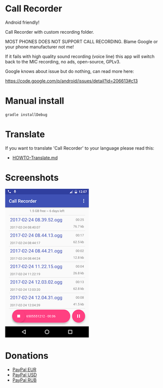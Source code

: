 # Call Recorder

Android friendly!

Call Recorder with custom recording folder.

MOST PHONES DOES NOT SUPPORT CALL RECORDING. Blame Google or your phone manufacturer not me!

If it fails with high quality sound recording (voice line) this app will switch back to the MIC recording, no ads, open-source, GPLv3.

Google knows about issue but do nothing, can read more here:

https://code.google.com/p/android/issues/detail?id=206613#c13

# Manual install

    gradle installDebug

# Translate

If you want to translate 'Call Recorder' to your language  please read this:

  * [HOWTO-Translate.md](/docs/HOWTO-Translate.md)

# Screenshots

![shot](/docs/shot.png)

# Donations

  * [PayPal EUR](https://www.paypal.com/cgi-bin/webscr?cmd=_xclick&business=axet@me.com&amount=&currency_code=EUR&return=&item_name=call+recorder)
  * [PayPal USD](https://www.paypal.com/cgi-bin/webscr?cmd=_xclick&business=axet@me.com&amount=&currency_code=USD&return=&item_name=call+recorder)
  * [PayPal RUB](https://www.paypal.com/cgi-bin/webscr?cmd=_xclick&business=axet@me.com&amount=&currency_code=RUB&return=&item_name=call+recorder)
